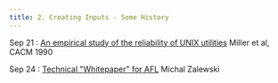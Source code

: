 ```yaml
---
title: 2. Creating Inputs - Some History
---
```


Sep 21
: [An empirical study of the reliability of UNIX utilities](https://ftp.cs.wisc.edu/paradyn/technical_papers/fuzz.pdf) Miller et al, CACM 1990

Sep 24
: [Technical "Whitepaper" for AFL](https://lcamtuf.coredump.cx/afl/technical_details.txt) Michal Zalewski

